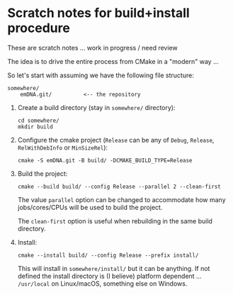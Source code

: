 # Scratch notes for build+install procedure #

These are scratch notes ... work in progress / need review

The idea is to drive the entire process from CMake in a "modern" way ...

So let's start with assuming we have the following file structure:

```
somewhere/
    emDNA.git/          <-- the repository
```

1. Create a build directory (stay in `somewhere/` directory):

    ```
    cd somewhere/
    mkdir build
    ```

2. Configure the cmake project (`Release` can be any of `Debug`, `Release`, `RelWithDebInfo` or `MinSizeRel`):

    ```
    cmake -S emDNA.git -B build/ -DCMAKE_BUILD_TYPE=Release
    ```

3. Build the project:

    ```
    cmake --build build/ --config Release --parallel 2 --clean-first
    ```

    The value `parallel` option can be changed to accommodate how many jobs/cores/CPUs will be used to build the project.

    The `clean-first` option is useful when rebuilding in the same build directory.

3. Install:

    ```
    cmake --install build/ --config Release --prefix install/
    ```

    This will install in `somewhere/install/` but it can be anything. If not defined the install directory is (I believe) platform dependent ... `/usr/local` on Linux/macOS, something else on Windows.

